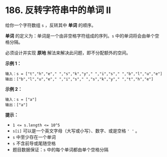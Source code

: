 # 186. 反转字符串中的单词 II

给你一个字符数组 `s` ，反转其中 **单词** 的顺序。

**单词** 的定义为：单词是一个由非空格字符组成的序列。`s` 中的单词将会由单个空格分隔。

必须设计并实现 **原地** 解法来解决此问题，即不分配额外的空间。

**示例 1：**

```()
输入：s = ["t","h","e"," ","s","k","y"," ","i","s"," ","b","l","u","e"]
输出：["b","l","u","e"," ","i","s"," ","s","k","y"," ","t","h","e"]
```

**示例 2：**

```()
输入：s = ["a"]
输出：["a"]
```

**提示：**

- `1 <= s.length <= 10^5`
- `s[i]` 可以是一个英文字母（大写或小写）、数字、或是空格 `' '` 。
- `s` 中至少存在一个单词
- `s` 不含前导或尾随空格
- 题目数据保证：`s` 中的每个单词都由单个空格分隔

